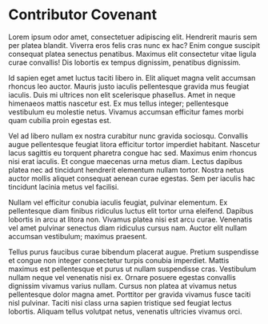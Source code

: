 # Contributor Covenant
  Lorem ipsum odor amet, consectetuer adipiscing elit. Hendrerit mauris sem per platea blandit. Viverra eros felis cras nunc ex hac? Enim congue suscipit consequat platea senectus penatibus. Maximus elit consectetur vitae ligula curae convallis! Dis lobortis ex tempus dignissim, penatibus dignissim.

Id sapien eget amet luctus taciti libero in. Elit aliquet magna velit accumsan rhoncus leo auctor. Mauris justo iaculis pellentesque gravida mus feugiat iaculis. Duis mi ultrices non elit scelerisque phasellus. Amet in neque himenaeos mattis nascetur est. Ex mus tellus integer; pellentesque vestibulum eu molestie netus. Vivamus accumsan efficitur fames morbi quam cubilia proin egestas est.

Vel ad libero nullam ex nostra curabitur nunc gravida sociosqu. Convallis augue pellentesque feugiat litora efficitur tortor imperdiet habitant. Nascetur lacus sagittis eu torquent pharetra congue hac sed. Maximus enim rhoncus nisi erat iaculis. Et congue maecenas urna metus diam. Lectus dapibus platea nec ad tincidunt hendrerit elementum nullam tortor. Nostra netus auctor mollis aliquet consequat aenean curae egestas. Sem per iaculis hac tincidunt lacinia metus vel facilisi.

Nullam vel efficitur conubia iaculis feugiat, pulvinar elementum. Ex pellentesque diam finibus ridiculus luctus elit tortor urna eleifend. Dapibus lobortis in arcu at litora non. Vivamus platea nisi est arcu curae. Venenatis vel amet pulvinar senectus diam ridiculus cursus nam. Auctor elit nullam accumsan vestibulum; maximus praesent.

Tellus purus faucibus curae bibendum placerat augue. Pretium suspendisse et congue non integer consectetur turpis conubia imperdiet. Mattis maximus est pellentesque et purus ut nullam suspendisse cras. Vestibulum nullam neque vel venenatis nisi ex. Ornare posuere egestas convallis dignissim vivamus varius nullam. Cursus non platea at vivamus netus pellentesque dolor magna amet. Porttitor per gravida vivamus fusce taciti nisl pulvinar. Taciti nisi class urna sapien tristique sed feugiat lectus lobortis. Aliquam tellus volutpat netus, venenatis ultricies vivamus orci.
